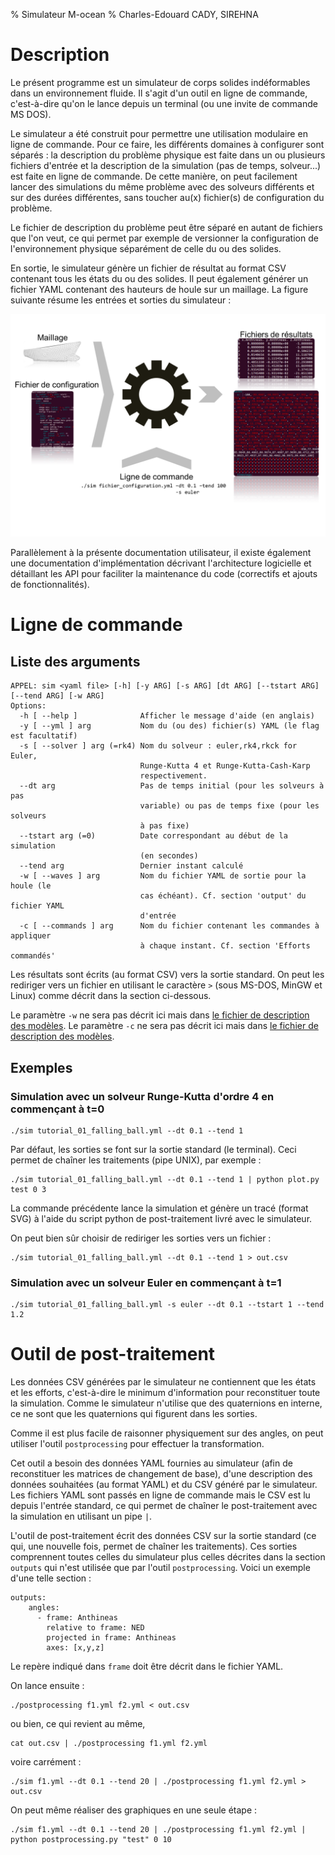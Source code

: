 % Simulateur M-ocean
% Charles-Edouard CADY, SIREHNA

# Description

Le présent programme est un simulateur de corps solides indéformables dans un
environnement fluide. Il s'agit d'un outil en ligne de commande, c'est-à-dire
qu'on le lance depuis un terminal (ou une invite de commande MS DOS).

Le simulateur a été construit pour permettre une utilisation modulaire en ligne
de commande. Pour ce faire, les différents domaines à configurer sont séparés :
la description du problème physique est faite dans un ou plusieurs fichiers
d'entrée et la description de la simulation (pas de temps, solveur...) est
faite en ligne de commande. De cette manière, on peut facilement lancer des
simulations du même problème avec des solveurs différents et sur des durées
différentes, sans toucher au(x) fichier(s) de configuration du problème.

Le fichier de description du problème peut être séparé en autant de fichiers
que l'on veut, ce qui permet par exemple de versionner la configuration de
l'environnement physique séparément de celle du ou des solides.

En sortie, le simulateur génère un fichier de résultat au format CSV contenant
tous les états du ou des solides. Il peut également générer un fichier YAML
contenant des hauteurs de houle sur un maillage. La figure suivante résume les
entrées et sorties du simulateur :

![](images/simulator_overview.svg)

Parallèlement à la présente documentation utilisateur, il existe également une
documentation d'implémentation décrivant l'architecture logicielle et
détaillant les API pour faciliter la maintenance du code (correctifs et
ajouts de fonctionnalités).

# Ligne de commande

## Liste des arguments

~~~~~~~~~~~~~~~~~~~~ {.bash}
APPEL: sim <yaml file> [-h] [-y ARG] [-s ARG] [dt ARG] [--tstart ARG]
[--tend ARG] [-w ARG]
Options:
  -h [ --help ]              Afficher le message d'aide (en anglais)
  -y [ --yml ] arg           Nom du (ou des) fichier(s) YAML (le flag est facultatif)
  -s [ --solver ] arg (=rk4) Nom du solveur : euler,rk4,rkck for Euler,
                             Runge-Kutta 4 et Runge-Kutta-Cash-Karp
                             respectivement.
  --dt arg                   Pas de temps initial (pour les solveurs à pas
                             variable) ou pas de temps fixe (pour les solveurs
                             à pas fixe)
  --tstart arg (=0)          Date correspondant au début de la simulation
                             (en secondes)
  --tend arg                 Dernier instant calculé
  -w [ --waves ] arg         Nom du fichier YAML de sortie pour la houle (le
                             cas échéant). Cf. section 'output' du fichier YAML
                             d'entrée
  -c [ --commands ] arg      Nom du fichier contenant les commandes à appliquer
                             à chaque instant. Cf. section 'Efforts commandés'
~~~~~~~~~~~~~~~~~~~~

Les résultats sont écrits (au format CSV) vers la sortie standard. On peut les
rediriger vers un fichier en utilisant le caractère `>` (sous MS-DOS, MinGW et
Linux) comme décrit dans la section ci-dessous.

Le paramètre `-w` ne sera pas décrit ici mais dans [le fichier de description
des modèles](#waves).
Le paramètre `-c` ne sera pas décrit ici mais dans [le fichier de description
des modèles](#efforts-commandés).

## Exemples

### Simulation avec un solveur Runge-Kutta d'ordre 4 en commençant à t=0

~~~~~~~~~~~~~~~~~~~~ {.bash}
./sim tutorial_01_falling_ball.yml --dt 0.1 --tend 1
~~~~~~~~~~~~~~~~~~~~

Par défaut, les sorties se font sur la sortie standard (le terminal). Ceci
permet de chaîner les traitements (pipe UNIX), par exemple :

~~~~~~~~~~~~~~~~~~~~ {.bash}
./sim tutorial_01_falling_ball.yml --dt 0.1 --tend 1 | python plot.py test 0 3
~~~~~~~~~~~~~~~~~~~~

La commande précédente lance la simulation et génère un tracé (format SVG) à
l'aide du script python de post-traitement livré avec le simulateur.

On peut bien sûr choisir de rediriger les sorties vers un fichier :

~~~~~~~~~~~~~~~~~~~~ {.bash}
./sim tutorial_01_falling_ball.yml --dt 0.1 --tend 1 > out.csv
~~~~~~~~~~~~~~~~~~~~

### Simulation avec un solveur Euler en commençant à t=1

~~~~~~~~~~~~~~~~~~~~ {.bash}
./sim tutorial_01_falling_ball.yml -s euler --dt 0.1 --tstart 1 --tend 1.2
~~~~~~~~~~~~~~~~~~~~

# Outil de post-traitement

Les données CSV générées par le simulateur ne contiennent que les états et les
efforts, c'est-à-dire le minimum d'information pour reconstituer toute la
simulation. Comme le simulateur n'utilise que des quaternions en interne, ce ne
sont que les quaternions qui figurent dans les sorties.

Comme il est plus facile de raisonner physiquement sur des angles, on peut
utiliser l'outil `postprocessing` pour effectuer la transformation.

Cet outil a besoin des données YAML fournies au simulateur (afin de reconstituer les
matrices de changement de base), d'une description des données souhaitées (au
format YAML) et du CSV généré par le simulateur.
Les fichiers YAML sont passés en ligne de commande mais le CSV est lu depuis
l'entrée standard, ce qui permet de chaîner le post-traitement avec la
simulation en utilisant un pipe `|`.

L'outil de post-traitement écrit des données CSV sur la sortie standard (ce
qui, une nouvelle fois, permet de chaîner les traitements). Ces sorties
comprennent toutes celles du simulateur plus celles décrites dans la section
`outputs` qui n'est utilisée que par l'outil `postprocessing`. Voici un exemple
d'une telle section :

~~~~~~~~~~~~~~~~~~~~ {.yaml}
outputs:
    angles:
      - frame: Anthineas
        relative to frame: NED
        projected in frame: Anthineas
        axes: [x,y,z]
~~~~~~~~~~~~~~~~~~~~

Le repère indiqué dans `frame` doit être décrit dans le fichier YAML.

On lance ensuite :

~~~~~~~~~~~~~~~~~~~~ {.bash}
./postprocessing f1.yml f2.yml < out.csv
~~~~~~~~~~~~~~~~~~~~

ou bien, ce qui revient au même,

~~~~~~~~~~~~~~~~~~~~ {.bash}
cat out.csv | ./postprocessing f1.yml f2.yml
~~~~~~~~~~~~~~~~~~~~

voire carrément :

~~~~~~~~~~~~~~~~~~~~ {.bash}
./sim f1.yml --dt 0.1 --tend 20 | ./postprocessing f1.yml f2.yml > out.csv
~~~~~~~~~~~~~~~~~~~~

On peut même réaliser des graphiques en une seule étape :

~~~~~~~~~~~~~~~~~~~~ {.bash}
./sim f1.yml --dt 0.1 --tend 20 | ./postprocessing f1.yml f2.yml | python postprocessing.py "test" 0 10
~~~~~~~~~~~~~~~~~~~~

